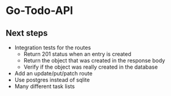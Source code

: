 # Go-Todo-API

## Next steps

- Integration tests for the routes
    - Return 201 status when an entry is created
    - Return the object that was created in the response body
    - Verify if the object was really created in the database
- Add an update/put/patch route
- Use postgres instead of sqlite
- Many different task lists